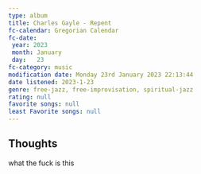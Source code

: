 ```yaml
---
type: album 
title: Charles Gayle - Repent
fc-calendar: Gregorian Calendar
fc-date: 
 year: 2023
 month: January
 day:   23
fc-category: music
modification date: Monday 23rd January 2023 22:13:44
date listened: 2023-1-23 
genre: free-jazz, free-improvisation, spiritual-jazz
rating: null
favorite songs: null
least Favorite songs: null
---
```

## Thoughts

what the fuck is this